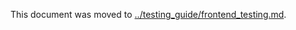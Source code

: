This document was moved to [../testing_guide/frontend_testing.md](../testing_guide/frontend_testing.md).
